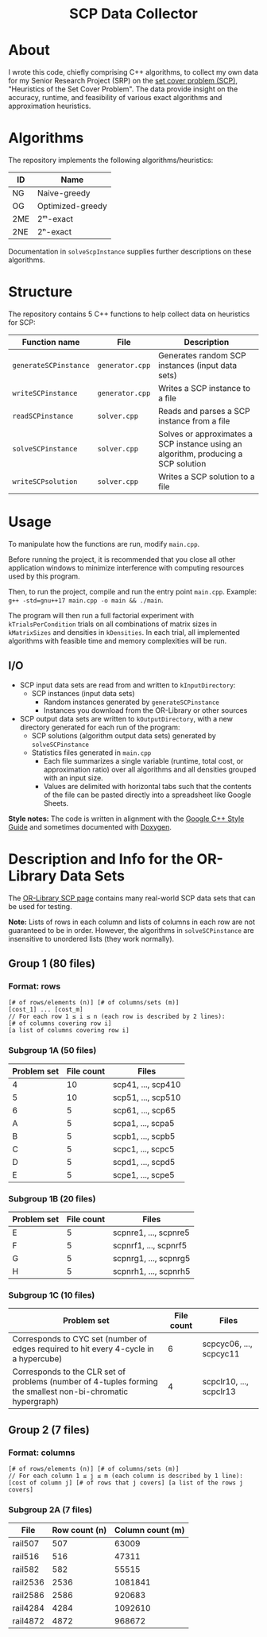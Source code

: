 **<h1 style="text-align: center;">SCP Data Collector</h1>**

# About
I wrote this code, chiefly comprising C++ algorithms, to collect my own data for my Senior Research Project (SRP) on the [set cover problem (SCP)](https://en.wikipedia.org/wiki/Set_cover_problem), "Heuristics of the Set Cover Problem". The data provide insight on the accuracy, runtime, and feasibility of various exact algorithms and approximation heuristics.

# Algorithms
The repository implements the following algorithms/heuristics:

|ID|Name|
|-|-|
|NG|Naive-greedy|
|OG|Optimized-greedy|
|2ME|2ᵐ-exact|
|2NE|2ⁿ-exact|

Documentation in `solveScpInstance` supplies further descriptions on these algorithms.

# Structure
The repository contains 5 C++ functions to help collect data on heuristics for SCP:

|Function name|File|Description|
|-|-|-|
|`generateSCPinstance`|`generator.cpp`|Generates random SCP instances (input data sets)|
|`writeSCPinstance`|`generator.cpp`|Writes a SCP instance to a file|
|`readSCPinstance`|`solver.cpp`|Reads and parses a SCP instance from a file|
|`solveSCPinstance`|`solver.cpp`|Solves or approximates a SCP instance using an algorithm, producing a SCP solution|
|`writeSCPsolution`|`solver.cpp`|Writes a SCP solution to a file|

# Usage
To manipulate how the functions are run, modify `main.cpp`.

Before running the project, it is recommended that you close all other application windows to minimize interference with computing resources used by this program.

Then, to run the project, compile and run the entry point `main.cpp`. Example: `g++ -std=gnu++17 main.cpp -o main && ./main`.

The program will then run a full factorial experiment with `kTrialsPerCondition` trials on all combinations of matrix sizes in `kMatrixSizes` and densities in `kDensities`. In each trial, all implemented algorithms with feasible time and memory complexities will be run.

## I/O
- SCP input data sets are read from and written to `kInputDirectory`:
	- SCP instances (input data sets)
		- Random instances generated by `generateSCPinstance`
		- Instances you download from the OR-Library or other sources
- SCP output data sets are written to `kOutputDirectory`, with a new directory generated for each run of the program:
	- SCP solutions (algorithm output data sets) generated by `solveSCPinstance`
	- Statistics files generated in `main.cpp`
		- Each file summarizes a single variable (runtime, total cost, or approximation ratio) over all algorithms and all densities grouped with an input size.
		- Values are delimited with horizontal tabs such that the contents of the file can be pasted directly into a spreadsheet like Google Sheets.

**Style notes:** The code is written in alignment with the [Google C++ Style Guide](https://google.github.io/styleguide/cppguide.html) and sometimes documented with [Doxygen](https://www.doxygen.nl/index.html).

# Description and Info for the OR-Library Data Sets
The [OR-Library SCP page](http://people.brunel.ac.uk/~mastjjb/jeb/orlib/scpinfo.html) contains many real-world SCP data sets that can be used for testing.

**Note:** Lists of rows in each column and lists of columns in each row are not guaranteed to be in order. However, the algorithms in `solveSCPinstance` are insensitive to unordered lists (they work normally).

## Group 1 (80 files)
### Format: rows
```
[# of rows/elements (n)] [# of columns/sets (m)]
[cost_1] ... [cost_m]
// For each row 1 ≤ i ≤ n (each row is described by 2 lines):
[# of columns covering row i]
[a list of columns covering row i]
```
### Subgroup 1A (50 files)
|Problem set|File count|Files|
|-|-|-|
|4|10|scp41, ..., scp410|
|5|10|scp51, ..., scp510|
|6|5|scp61, ..., scp65|
|A|5|scpa1, ..., scpa5|
|B|5|scpb1, ..., scpb5|
|C|5|scpc1, ..., scpc5|
|D|5|scpd1, ..., scpd5|
|E|5|scpe1, ..., scpe5|
### Subgroup 1B (20 files)
|Problem set|File count|Files|
|-|-|-|
|E|5|scpnre1, ..., scpnre5|
|F|5|scpnrf1, ..., scpnrf5|
|G|5|scpnrg1, ..., scpnrg5|
|H|5|scpnrh1, ..., scpnrh5|
### Subgroup 1C (10 files)
|Problem set|File count|Files|
|-|-|-|
|Corresponds to CYC set (number of edges required to hit every 4-cycle in a hypercube)|6|scpcyc06, ..., scpcyc11|
|Corresponds to the CLR set of problems (number of 4-tuples forming the smallest non-bi-chromatic hypergraph)|4|scpclr10, ..., scpclr13|

## Group 2 (7 files)
### Format: columns
```
[# of rows/elements (n)] [# of columns/sets (m)]
// For each column 1 ≤ j ≤ m (each column is described by 1 line):
[cost of column j] [# of rows that j covers] [a list of the rows j covers]
```
### Subgroup 2A (7 files)
|File|Row count (n)|Column count (m)|
|-|-|-|
|rail507|507|63009|
|rail516|516|47311|
|rail582|582|55515|
|rail2536|2536|1081841|
|rail2586|2586|920683|
|rail4284|4284|1092610|
|rail4872|4872|968672|